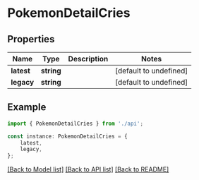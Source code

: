# PokemonDetailCries


## Properties

Name | Type | Description | Notes
------------ | ------------- | ------------- | -------------
**latest** | **string** |  | [default to undefined]
**legacy** | **string** |  | [default to undefined]

## Example

```typescript
import { PokemonDetailCries } from './api';

const instance: PokemonDetailCries = {
    latest,
    legacy,
};
```

[[Back to Model list]](../README.md#documentation-for-models) [[Back to API list]](../README.md#documentation-for-api-endpoints) [[Back to README]](../README.md)
